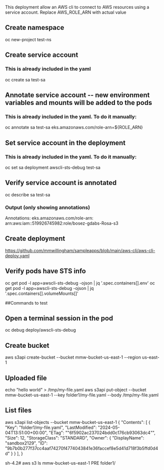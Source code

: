 This deployment allow an AWS cli to connect to AWS resources using a service account.
Replace AWS_ROLE_ARN with actual value


## Create namespace
oc new-project test-ns

## Create service account
### This is already included in the yaml
oc create sa test-sa

## Annotate service account -- new environment variables and mounts will be added to the pods
### This is already included in the yaml. To do it manually:
oc annotate sa test-sa eks.amazonaws.com/role-arn=${ROLE_ARN}

## Set service account in the deployment
### This is already included in the yaml. To do it manually:
oc set sa deployment awscli-sts-debug test-sa

## Verify service account is annotated
oc describe sa test-sa
### Output (only showing annotations)
Annotations:         eks.amazonaws.com/role-arn: arn:aws:iam::519926745982:role/bosez-gdabs-Rosa-s3

## Create deployment
https://github.com/mmwillingham/sampleapps/blob/main/aws-cli/aws-cli-deploy.yaml

## Verify pods have STS info
oc get pod -l app=awscli-sts-debug -ojson | jq '.spec.containers[].env'
oc get pod -l app=awscli-sts-debug -ojson | jq '.spec.containers[].volumeMounts[]'





##Commands to test
## Open a terminal session in the pod
oc debug deploy/awscli-sts-debug

## Create bucket
aws s3api create-bucket --bucket mmw-bucket-us-east-1 --region us-east-1

## Uploaded file
echo "hello world" > /tmp/my-file.yaml
aws s3api put-object --bucket mmw-bucket-us-east-1 --key folder1/my-file.yaml --body /tmp/my-file.yaml

## List files
aws s3api list-objects --bucket mmw-bucket-us-east-1
{
    "Contents": [
        {
            "Key": "folder1/my-file.yaml",
            "LastModified": "2024-05-04T13:51:00+00:00",
            "ETag": "\"6f5902ac237024bdd0c176cb93063dc4\"",
            "Size": 12,
            "StorageClass": "STANDARD",
            "Owner": {
                "DisplayName": "sandbox2129",
                "ID": "9b7b0b277f37cc4aaf74270f4774043841e36faccef8e5d41d718f3b5ffd0d4d"
            }
        }
    ],
}


sh-4.2# aws s3 ls mmw-bucket-us-east-1 
                           PRE folder1/
